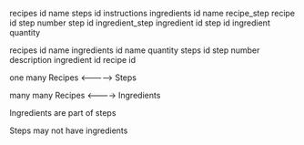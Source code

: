 recipes
    id
    name
steps
    id
    instructions
ingredients
    id
    name
recipe_step
    recipe id
    step number
    step id
ingredient_step
    ingredient id
    step id
    ingredient quantity


recipes
    id
    name
ingredients
    id
    name
    quantity
steps
    id
    step number
    description
    ingredient id
    recipe id



one             many
Recipes <-----> Steps

many           many
Recipes <----> Ingredients


Ingredients are part of steps

Steps may not have ingredients